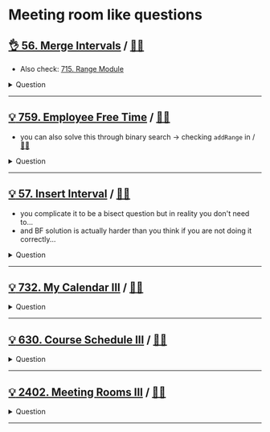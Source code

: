 # Meeting room like questions

## [:ok_hand: 56. Merge Intervals](https://leetcode.com/problems/merge-intervals/) / [:man_technologist:](merge_interval.h)

- Also check: [715. Range Module](../../binary_search/README.md#💡-715-range-module-🎯)

<details><summary markdown="span">Question</summary>

```markdown
Given an array of intervals where intervals[i] = [starti, endi]
- merge all overlapping intervals,
- and return an array of the **non-overlapping** intervals that cover all the
  intervals in the input.

Input: intervals = [[1,3],[2,6],[8,10],[15,18]]
Output: [[1,6],[8,10],[15,18]]
Explanation: Since intervals [1,3] and [2,6] overlap, merge them into [1,6].
```

</details>

------------------------------------------------------------------------------

## [:bulb: 759. Employee Free Time](https://leetcode.com/problems/employee-free-time/) / [:man_technologist:](employee_free_time.h)

- you can also solve this through binary search -> checking `addRange` in / [:man_technologist:](../binary_search/range_module.h)

<details><summary markdown="span">Question</summary>

```markdown
- Given a list schedule of employees,
  which represents the working time for each employee.
  - Each employee has a list of non-overlapping Intervals that are itself sorted.
- Return the list of finite intervals representing common,
  positive-length free time for all employees, also in sorted order.

Input: schedule = [[[1,2],[5,6]],
                  [[1,3]],
                  [[4,10]]]
Output: [[3,4]]

Explanation:
- There are a total of three employees,
  and all common free time intervals would be [-inf, 1], [3, 4], [10, inf].
- We discard any intervals that contain inf as they aren't finite.
```

</details>

------------------------------------------------------------------------------

## [:bulb: 57. Insert Interval](https://leetcode.com/problems/insert-interval/) / [:man_technologist:](insert_interval.h)

- you complicate it to be a bisect question but in reality you don't need to...
- and BF solution is actually harder than you think if you are not doing it correctly...

<details><summary markdown="span">Question</summary>

```markdown
You are given an array of non-overlapping intervals intervals where
- intervals[i] = [starti, endi] represent
- the start and the end of the ith interval
- and intervals is sorted in ascending order by starti.

You are also given an interval newInterval = [start, end]
that represents the start and end of another interval.

Insert newInterval into intervals such that intervals is
- **still sorted in ascending order by starti** and
- intervals still **does not have any overlapping intervals** (merge overlapping intervals if necessary).

Return intervals after the insertion.

Input: intervals = [[1,3],[6,9]], newInterval = [2,5]
Output: [[1,5],[6,9]]

Input: intervals = [[1,2],[3,5],[6,7],[8,10],[12,16]], newInterval = [4,8]
Output: [[1,2],[3,10],[12,16]]
```

</details>

------------------------------------------------------------------------------

## [:bulb: 732. My Calendar III](https://leetcode.com/problems/my-calendar-iii/) / [:man_technologist:](my_calendar_iii.h)

<details><summary markdown="span">Question</summary>

```markdown
You are given an array of non-overlapping intervals intervals where
- intervals[i] = [starti, endi] represent
- the start and the end of the ith interval
- and intervals is sorted in ascending order by starti.

You are also given an interval newInterval = [start, end]
that represents the start and end of another interval.

Insert newInterval into intervals such that intervals is
- **still sorted in ascending order by starti** and
- intervals still **does not have any overlapping intervals** (merge overlapping intervals if necessary).

Return intervals after the insertion.

Input: intervals = [[1,3],[6,9]], newInterval = [2,5]
Output: [[1,5],[6,9]]

Input: intervals = [[1,2],[3,5],[6,7],[8,10],[12,16]], newInterval = [4,8]
Output: [[1,2],[3,10],[12,16]]
```

</details>

------------------------------------------------------------------------------

## [:bulb: 630. Course Schedule III](https://leetcode.com/problems/course-schedule-iii/) / [:man_technologist:](course_schedule_iii.h)

<details><summary markdown="span">Question</summary>

```markdown
There are n different online courses numbered from 1 to n.
You are given an array courses where
- courses[i] = [durationi, lastDayi] indicate that
    - the ith course should be taken continuously for durationi days
    - and must be finished before or on lastDayi.
You will start on the 1st day and you cannot take two or more courses simultaneously.
Return the maximum number of courses that you can take.

e.g. [[1,2],[2,3]]  --> ans = 2
took [1,2], timeUsed = 1 <= 2 is okay to take
took [2,3], timeUsed = 3 <= 3 is okay to take
```

</details>

------------------------------------------------------------------------------

## [:bulb: 2402. Meeting Rooms III](https://leetcode.com/problems/meeting-rooms-iii/) / [:man_technologist:](meeting_room_iii.h)

<details><summary markdown="span">Question</summary>

```markdown
You are given an integer n. There are n rooms numbered from 0 to n - 1.

You are given a 2D integer array meetings where meetings[i] = [starti, endi]
means that a meeting will be held during the
half-closed time interval [starti, endi).

All the values of starti are unique.

Meetings are allocated to rooms in the following manner:

- Each meeting will take place in the unused room with the lowest number.
- If there are no available rooms, the meeting will be delayed until a room
  becomes free.
- The delayed meeting should have the same duration as the original meeting.
- When a room becomes unused, meetings that have an earlier original start time
  should be given the room.

Return the number of the room that held the most meetings.
If there are multiple rooms, return the room with the lowest number.

Input: n = 2, meetings = [[0,10],[1,5],[2,7],[3,4]]
Output: 0
Explanation:
- At time 0, both rooms are not being used. The first meeting starts in room 0.
- At time 1, only room 1 is not being used. The second meeting starts in room 1.
- At time 2, both rooms are being used. The third meeting is delayed.
- At time 3, both rooms are being used. The fourth meeting is delayed.
- At time 5, the meeting in room 1 finishes. The third meeting starts in room 1 for the time period [5,10).
- At time 10, the meetings in both rooms finish. The fourth meeting starts in room 0 for the time period [10,11).

Both rooms 0 and 1 held 2 meetings, so we return 0.
```

</details>

------------------------------------------------------------------------------
